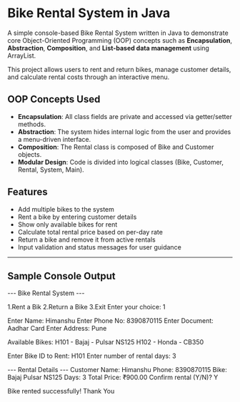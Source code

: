 #  Bike Rental System in Java
A simple console-based Bike Rental System written in Java to demonstrate core Object-Oriented Programming (OOP) concepts such as **Encapsulation**, **Abstraction**, **Composition**, and **List-based data management** using ArrayList.

This project allows users to rent and return bikes, manage customer details, and calculate rental costs through an interactive menu.
##  OOP Concepts Used
-  **Encapsulation**: All class fields are private and accessed via getter/setter methods.
-  **Abstraction**: The system hides internal logic from the user and provides a menu-driven interface.
-  **Composition**: The Rental class is composed of Bike and Customer objects.
-  **Modular Design**: Code is divided into logical classes (Bike, Customer, Rental, System, Main).

##  Features

- Add multiple bikes to the system
- Rent a bike by entering customer details
- Show only available bikes for rent
- Calculate total rental price based on per-day rate
- Return a bike and remove it from active rentals
- Input validation and status messages for user guidance

---

##  Sample Console Output
--- Bike Rental System ---

1.Rent a Bik
2.Return a Bike
3.Exit
Enter your choice: 1

Enter Name: Himanshu
Enter Phone No: 8390870115
Enter Document: Aadhar Card
Enter Address: Pune

Available Bikes:
H101 - Bajaj - Pulsar NS125
H102 - Honda - CB350

Enter Bike ID to Rent: H101
Enter number of rental days: 3

--- Rental Details ---
Customer Name: Himanshu
Phone: 8390870115
Bike: Bajaj Pulsar NS125
Days: 3
Total Price: ₹900.00
Confirm rental (Y/N)? Y

Bike rented successfully!
Thank You

